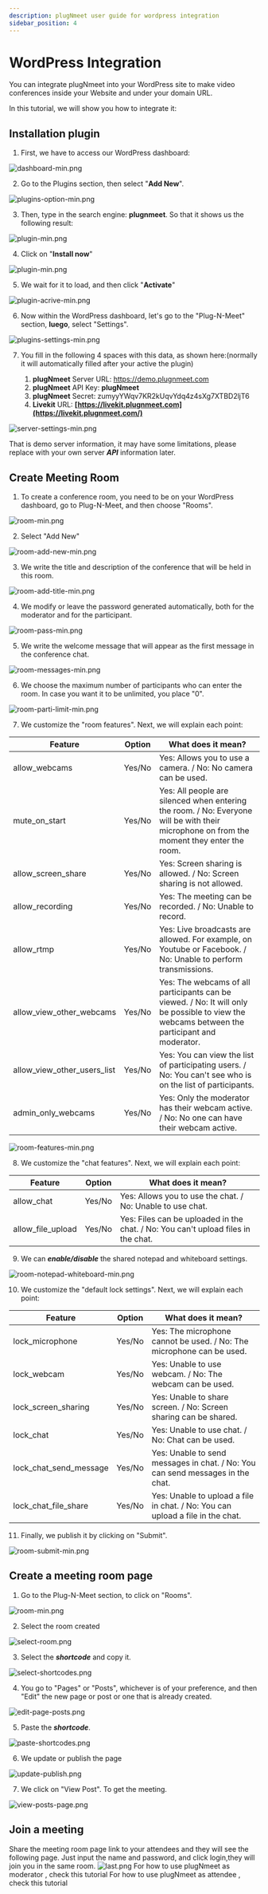 ```yaml
---
description: plugNmeet user guide for wordpress integration
sidebar_position: 4
---
```


# WordPress Integration

You can integrate plugNmeet into your WordPress site to make video conferences inside your Website and under your domain URL.

In this tutorial, we will show you how to integrate it:

## Installation plugin

1. First, we have to access our WordPress dashboard:

![dashboard-min.png](/img/wordpress/dashboard-min.png)

2. Go to the Plugins section, then select "**Add New**".

![plugins-option-min.png](/img/wordpress/plugins-option-min.png)

3. Then, type in the search engine: **plugnmeet**. So that it shows us the following result:

![plugin-min.png](/img/wordpress/plugin-min.png)

4. Click on "**Install now**"

![plugin-min.png](/img/wordpress/plugin-min.png)

5. We wait for it to load, and then click "**Activate**"

![plugin-acrive-min.png](/img/wordpress/plugin-acrive-min.png)

6. Now within the WordPress dashboard, let's go to the "Plug-N-Meet" section, **luego**, select "Settings".

![plugins-settings-min.png](/img/wordpress/plugins-settings-min.png)

7. You fill in the following 4 spaces with this data, as shown here:(normally it will automatically filled after your active the plugin)

   1. **plugNmeet** Server URL: https://demo.plugnmeet.com
   2. **plugNmeet** API Key: **plugNmeet**
   3. **plugNmeet** Secret: zumyyYWqv7KR2kUqvYdq4z4sXg7XTBD2ljT6
   4. **Livekit** URL: **[https://livekit.plugnmeet.com](https://livekit.plugnmeet.com/)**

![server-settings-min.png](/img/wordpress/server-settings-min.png)

That is demo server information, it may have some limitations, please replace with your own server **_API_** information later.

## Create Meeting Room

1. To create a conference room, you need to be on your WordPress dashboard, go to Plug-N-Meet, and then choose "Rooms".

![room-min.png](/img/wordpress/room-min.png)

2. Select "Add New"

![room-add-new-min.png](/img/wordpress/room-add-new-min.png)

3. We write the title and description of the conference that will be held in this room.

![room-add-title-min.png](/img/wordpress/room-add-title-min.png)

4. We modify or leave the password generated automatically, both for the moderator and for the participant.

![room-pass-min.png](/img/wordpress/room-pass-min.png)

5. We write the welcome message that will appear as the first message in the conference chat.

![room-messages-min.png](/img/wordpress/room-messages-min.png)

6. We choose the maximum number of participants who can enter the room. In case you want it to be unlimited, you place "0".

![room-parti-limit-min.png](/img/wordpress/room-parti-limit-min.png)

7. We customize the "room features". Next, we will explain each point:

| Feature                     | Option | What does it mean?                                                                                                                            |
| --------------------------- | ------ | --------------------------------------------------------------------------------------------------------------------------------------------- |
| allow_webcams               | Yes/No | Yes: Allows you to use a camera. / No: No camera can be used.                                                                                 |
| mute_on_start               | Yes/No | Yes: All people are silenced when entering the room. / No: Everyone will be with their microphone on from the moment they enter the room.     |
| allow_screen_share          | Yes/No | Yes: Screen sharing is allowed. / No: Screen sharing is not allowed.                                                                          |
| allow_recording             | Yes/No | Yes: The meeting can be recorded. / No: Unable to record.                                                                                     |
| allow_rtmp                  | Yes/No | Yes: Live broadcasts are allowed. For example, on Youtube or Facebook. / No: Unable to perform transmissions.                                 |
| allow_view_other_webcams    | Yes/No | Yes: The webcams of all participants can be viewed. / No: It will only be possible to view the webcams between the participant and moderator. |
| allow_view_other_users_list | Yes/No | Yes: You can view the list of participating users. / No: You can't see who is on the list of participants.                                    |
| admin_only_webcams          | Yes/No | Yes: Only the moderator has their webcam active. / No: No one can have their webcam active.                                                   |

![room-features-min.png](/img/wordpress/room-features-min.png)

8. We customize the "chat features". Next, we will explain each point:

| Feature           | Option | What does it mean?                                                                |
| ----------------- | ------ | --------------------------------------------------------------------------------- |
| allow_chat        | Yes/No | Yes: Allows you to use the chat. / No: Unable to use chat.                        |
| allow_file_upload | Yes/No | Yes: Files can be uploaded in the chat. / No: You can't upload files in the chat. |

9. We can **_enable/disable_** the shared notepad and whiteboard settings.

![room-notepad-whiteboard-min.png](/img/wordpress/room-notepad-whiteboard-min.png)

10. We customize the "default lock settings". Next, we will explain each point:

| Feature                | Option | What does it mean?                                                             |
| ---------------------- | ------ | ------------------------------------------------------------------------------ |
| lock_microphone        | Yes/No | Yes: The microphone cannot be used. / No: The microphone can be used.          |
| lock_webcam            | Yes/No | Yes: Unable to use webcam. / No: The webcam can be used.                       |
| lock_screen_sharing    | Yes/No | Yes: Unable to share screen. / No: Screen sharing can be shared.               |
| lock_chat              | Yes/No | Yes: Unable to use chat. / No: Chat can be used.                               |
| lock_chat_send_message | Yes/No | Yes: Unable to send messages in chat. / No: You can send messages in the chat. |
| lock_chat_file_share   | Yes/No | Yes: Unable to upload a file in chat. / No: You can upload a file in the chat. |

11. Finally, we publish it by clicking on "Submit".

![room-submit-min.png](/img/wordpress/room-submit-min.png)

## Create a meeting room page

1. Go to the Plug-N-Meet section, to click on "Rooms".

![room-min.png](/img/wordpress/room-min.png)

2. Select the room created

![select-room.png](/img/wordpress/select-room.png)

3. Select the **_shortcode_** and copy it.

![select-shortcodes.png](/img/wordpress/select-shortcodes.png)

4. You go to "Pages" or "Posts", whichever is of your preference, and then "Edit" the new page or post or one that is already created.

![edit-page-posts.png](/img/wordpress/edit-page-posts.png)

5. Paste the **_shortcode_**.

![paste-shortcodes.png](/img/wordpress/paste-shortcodes.png)

6. We update or publish the page

![update-publish.png](/img/wordpress/update-publish.png)

7. We click on "View Post". To get the meeting.

![view-posts-page.png](/img/wordpress/view-posts-page.png)

## Join a meeting

Share the meeting room page link to your attendees and they will see the following page.
Just input the name and password, and click login,they will join you in the same room.
![last.png](/img/wordpress/last.png)
For how to use plugNmeet as moderator , check this tutorial
For how to use plugNmeet as attendee , check this tutorial
